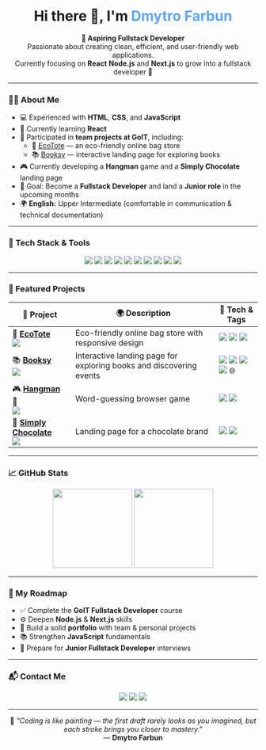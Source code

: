 <h1 align="center">Hi there 👋, I'm <span style="color:#58a6ff;">Dmytro Farbun</span></h1>

<p align="center">
  <b>🎯 Aspiring Fullstack Developer</b><br>
  Passionate about creating clean, efficient, and user-friendly web applications.<br>
  Currently focusing on <b>React</b> <b>Node.js</b> and <b>Next.js</b> to grow into a fullstack developer 🚀
</p>

---

### 👨‍💻 About Me
- 💻 Experienced with **HTML**, **CSS**, and **JavaScript**
- 🌱 Currently learning **React**
- 👥 Participated in **team projects at GoIT**, including:
  - 👜 [EcoTote](https://diamond-foxua.github.io/ecotote/) — an eco-friendly online bag store  
  - 📚 [Booksy](https://diamond-foxua.github.io/codeV1be-js/) — interactive landing page for exploring books  
- 🎮 Currently developing a **Hangman** game and a **Simply Chocolate** landing page  
- 🎯 Goal: Become a **Fullstack Developer** and land a **Junior role** in the upcoming months  
- 🌍 **English:** Upper Intermediate (comfortable in communication & technical documentation)

---

### 🧰 Tech Stack & Tools

<p align="center">
  <!-- Frontend -->
  <img src="https://img.shields.io/badge/HTML5-E34F26?style=for-the-badge&logo=html5&logoColor=white"/>
  <img src="https://img.shields.io/badge/CSS3-1572B6?style=for-the-badge&logo=css3&logoColor=white"/>
  <img src="https://img.shields.io/badge/JavaScript-F7DF1E?style=for-the-badge&logo=javascript&logoColor=black"/>
  <img src="https://img.shields.io/badge/React-61DAFB?style=for-the-badge&logo=react&logoColor=black"/>
  <img src="https://img.shields.io/badge/Next.js-000000?style=for-the-badge&logo=nextdotjs&logoColor=white"/>
  <img src="https://img.shields.io/badge/Node.js-43853D?style=for-the-badge&logo=nodedotjs&logoColor=white"/>

  <!-- Tools -->
  <img src="https://img.shields.io/badge/Git-F05032?style=for-the-badge&logo=git&logoColor=white"/>
  <img src="https://img.shields.io/badge/GitHub-181717?style=for-the-badge&logo=github&logoColor=white"/>
  <img src="https://img.shields.io/badge/VS_Code-0078D4?style=for-the-badge&logo=visualstudiocode&logoColor=white"/>
  <img src="https://img.shields.io/badge/Figma-F24E1E?style=for-the-badge&logo=figma&logoColor=white"/>
</p>

---

### 🧩 Featured Projects

| 🧠 Project | 🌍 Description | 🧰 Tech & Tags |
|------------|----------------|----------------|
| 👜 [**EcoTote**](https://diamond-foxua.github.io/ecotote/) <br> <a href="https://github.com/Diamond-FoxUA/ecotote"><img src="https://img.shields.io/badge/GitHub-181717?style=flat&logo=github&logoColor=white"/></a> | Eco-friendly online bag store with responsive design | <img src="https://img.shields.io/badge/HTML-orange?style=flat-square"/> <img src="https://img.shields.io/badge/CSS-blue?style=flat-square"/> <img src="https://img.shields.io/badge/JS-yellow?style=flat-square"/> |
| 📚 [**Booksy**](https://diamond-foxua.github.io/codeV1be-js/) <br> <a href="https://github.com/Diamond-FoxUA/codeV1be-js"><img src="https://img.shields.io/badge/GitHub-181717?style=flat&logo=github&logoColor=white"/></a> | Interactive landing page for exploring books and discovering events | <img src="https://img.shields.io/badge/HTML-orange?style=flat-square"/> <img src="https://img.shields.io/badge/CSS-blue?style=flat-square"/> <img src="https://img.shields.io/badge/JS-yellow?style=flat-square"/> <img src="https://img.shields.io/badge/API-REST-green?style=flat-square"/> 🌐 |
| 🎮 [**Hangman**](#) <br>  🚧  <br> <a href="https://github.com/Diamond-FoxUA/hangman"><img src="https://img.shields.io/badge/GitHub-181717?style=flat&logo=github&logoColor=white"/></a>| Word-guessing browser game | <img src="https://img.shields.io/badge/JS-yellow?style=flat-square"/> <img src="https://img.shields.io/badge/Game_Logic-orange?style=flat-square"/> |
| 🍫 [**Simply Chocolate**](https://diamond-foxua.github.io/simple-chocolate/) <br> <a href="https://github.com/Diamond-FoxUA/simple-chocolate"><img src="https://img.shields.io/badge/GitHub-181717?style=flat&logo=github&logoColor=white"/></a> | Landing page for a chocolate brand | <img src="https://img.shields.io/badge/HTML-orange?style=flat-square"/> <img src="https://img.shields.io/badge/CSS-blue?style=flat-square"/> |

---

### 📈 GitHub Stats

<p align="center">
  <img src="https://github-readme-stats.vercel.app/api?username=Diamond-FoxUA&show_icons=true&theme=tokyonight&hide_border=true" height="160"/>
  <img src="https://github-readme-streak-stats.herokuapp.com/?user=Diamond-FoxUA&theme=tokyonight&hide_border=true" height="160"/>
</p>

---

### 🧭 My Roadmap
- ✅ Complete the **GoIT Fullstack Developer** course  
- ⚙️ Deepen **Node.js** & **Next.js** skills  
- 🧩 Build a solid **portfolio** with team & personal projects  
- 📚 Strengthen **JavaScript** fundamentals  
- 🎯 Prepare for **Junior Fullstack Developer** interviews  

---

### 📬 Contact Me
<p align="center">
  <a href="https://www.linkedin.com/in/dmytro-farbun-54458638b"><img src="https://img.shields.io/badge/LinkedIn-0077B5?style=for-the-badge&logo=linkedin&logoColor=white"/></a>
  <a href="https://t.me/X_Diamond_Fox_X"><img src="https://img.shields.io/badge/Telegram-26A5E4?style=for-the-badge&logo=telegram&logoColor=white"/></a>
  <a href="mailto:dimofarb@gmail.com"><img src="https://img.shields.io/badge/Gmail-D14836?style=for-the-badge&logo=gmail&logoColor=white"/></a>
</p>

---

<p align="center">
  🎨 <i>"Coding is like painting — the first draft rarely looks as you imagined, but each stroke brings you closer to mastery."</i><br>
  — <b>Dmytro Farbun</b>
</p>

